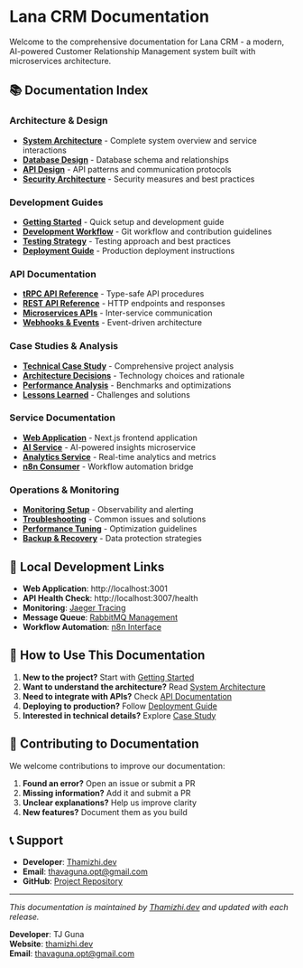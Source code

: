 # Lana CRM Documentation

Welcome to the comprehensive documentation for Lana CRM - a modern, AI-powered Customer Relationship Management system built with microservices architecture.

## 📚 Documentation Index

### Architecture & Design

- [**System Architecture**](./architecture/README.md) - Complete system overview and service interactions
- [**Database Design**](./architecture/database.md) - Database schema and relationships
- [**API Design**](./architecture/api-design.md) - API patterns and communication protocols
- [**Security Architecture**](./architecture/security.md) - Security measures and best practices

### Development Guides

- [**Getting Started**](./development/getting-started.md) - Quick setup and development guide
- [**Development Workflow**](./development/workflow.md) - Git workflow and contribution guidelines
- [**Testing Strategy**](./development/testing.md) - Testing approach and best practices
- [**Deployment Guide**](./deployment/README.md) - Production deployment instructions

### API Documentation

- [**tRPC API Reference**](./api/trpc.md) - Type-safe API procedures
- [**REST API Reference**](./api/rest.md) - HTTP endpoints and responses
- [**Microservices APIs**](./api/microservices.md) - Inter-service communication
- [**Webhooks & Events**](./api/events.md) - Event-driven architecture

### Case Studies & Analysis

- [**Technical Case Study**](./case-study/README.md) - Comprehensive project analysis
- [**Architecture Decisions**](./case-study/decisions.md) - Technology choices and rationale
- [**Performance Analysis**](./case-study/performance.md) - Benchmarks and optimizations
- [**Lessons Learned**](./case-study/lessons.md) - Challenges and solutions

### Service Documentation

- [**Web Application**](./services/web-app.md) - Next.js frontend application
- [**AI Service**](./services/ai-service.md) - AI-powered insights microservice
- [**Analytics Service**](./services/analytics-service.md) - Real-time analytics and metrics
- [**n8n Consumer**](./services/n8n-consumer.md) - Workflow automation bridge

### Operations & Monitoring

- [**Monitoring Setup**](./operations/monitoring.md) - Observability and alerting
- [**Troubleshooting**](./operations/troubleshooting.md) - Common issues and solutions
- [**Performance Tuning**](./operations/performance.md) - Optimization guidelines
- [**Backup & Recovery**](./operations/backup.md) - Data protection strategies

## 🚀 Local Development Links

- **Web Application**: http://localhost:3001
- **API Health Check**: http://localhost:3007/health
- **Monitoring**: [Jaeger Tracing](http://localhost:16686)
- **Message Queue**: [RabbitMQ Management](http://localhost:15672)
- **Workflow Automation**: [n8n Interface](http://localhost:5678)

## 📖 How to Use This Documentation

1. **New to the project?** Start with [Getting Started](./development/getting-started.md)
2. **Want to understand the architecture?** Read [System Architecture](./architecture/README.md)
3. **Need to integrate with APIs?** Check [API Documentation](./api/trpc.md)
4. **Deploying to production?** Follow [Deployment Guide](./deployment/README.md)
5. **Interested in technical details?** Explore [Case Study](./case-study/README.md)

## 🤝 Contributing to Documentation

We welcome contributions to improve our documentation:

1. **Found an error?** Open an issue or submit a PR
2. **Missing information?** Add it and submit a PR
3. **Unclear explanations?** Help us improve clarity
4. **New features?** Document them as you build

## 📞 Support

- **Developer**: [Thamizhi.dev](https://thamizhi.dev)
- **Email**: thavaguna.opt@gmail.com
- **GitHub**: [Project Repository](https://github.com/ThamizhiGit/LANA)

---

_This documentation is maintained by [Thamizhi.dev](https://thamizhi.dev) and updated with each release._

**Developer**: TJ Guna  
**Website**: [thamizhi.dev](https://thamizhi.dev)  
**Email**: thavaguna.opt@gmail.com
